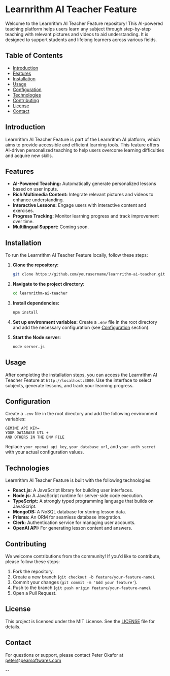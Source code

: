 
# Learnrithm AI Teacher Feature

Welcome to the Learnrithm AI Teacher Feature repository! This AI-powered teaching platform helps users learn any subject through step-by-step teaching with relevant pictures and videos to aid understanding. It is designed to support students and lifelong learners across various fields.

## Table of Contents

- [Introduction](#introduction)
- [Features](#features)
- [Installation](#installation)
- [Usage](#usage)
- [Configuration](#configuration)
- [Technologies](#technologies)
- [Contributing](#contributing)
- [License](#license)
- [Contact](#contact)

## Introduction

Learnrithm AI Teacher Feature is part of the Learnrithm AI platform, which aims to provide accessible and efficient learning tools. This feature offers AI-driven personalized teaching to help users overcome learning difficulties and acquire new skills.

## Features

- **AI-Powered Teaching:** Automatically generate personalized lessons based on user inputs.
- **Rich Multimedia Content:** Integrate relevant pictures and videos to enhance understanding.
- **Interactive Lessons:** Engage users with interactive content and exercises.
- **Progress Tracking:** Monitor learning progress and track improvement over time.
- **Multilingual Support:** Coming soon.

## Installation

To run the Learnrithm AI Teacher Feature locally, follow these steps:

1. **Clone the repository:**

   ```bash
   git clone https://github.com/yourusername/learnrithm-ai-teacher.git
   ```

2. **Navigate to the project directory:**

   ```bash
   cd learnrithm-ai-teacher
   ```

3. **Install dependencies:**

   ```bash
   npm install
   ```

4. **Set up environment variables:** Create a `.env` file in the root directory and add the necessary configuration (see [Configuration](#configuration) section).

5. **Start the Node server:**

   ```bash
   node server.js
   ```

## Usage

After completing the installation steps, you can access the Learnrithm AI Teacher Feature at `http://localhost:3000`. Use the interface to select subjects, generate lessons, and track your learning progress.

## Configuration

Create a `.env` file in the root directory and add the following environment variables:

```
GEMINI API KEY=
YOUR DATABASE UTL +
AND OTHERS IN THE ENV FILE
```

Replace `your_openai_api_key`, `your_database_url`, and `your_auth_secret` with your actual configuration values.

## Technologies

Learnrithm AI Teacher Feature is built with the following technologies:

- **React.js:** A JavaScript library for building user interfaces.
- **Node.js:** A JavaScript runtime for server-side code execution.
- **TypeScript:** A strongly typed programming language that builds on JavaScript.
- **MongoDB:** A NoSQL database for storing lesson data.
- **Prisma:** An ORM for seamless database integration.
- **Clerk:** Authentication service for managing user accounts.
- **OpenAI API:** For generating lesson content and answers.

## Contributing

We welcome contributions from the community! If you'd like to contribute, please follow these steps:

1. Fork the repository.
2. Create a new branch (`git checkout -b feature/your-feature-name`).
3. Commit your changes (`git commit -m 'Add your feature'`).
4. Push to the branch (`git push origin feature/your-feature-name`).
5. Open a Pull Request.

## License

This project is licensed under the MIT License. See the [LICENSE](LICENSE) file for details.

## Contact

For questions or support, please contact Peter Okafor at peter@pearsoftwares.com

--
